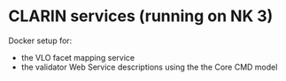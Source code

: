 CLARIN services (running on NK 3)
=================================

Docker setup for:

* the VLO facet mapping service
* the validator Web Service descriptions using the the Core CMD model
